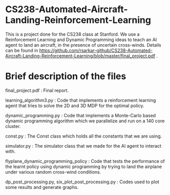# CS238-Automated-Aircraft-Landing-Reinforcement-Learning

This is a project done for the CS238 class at Stanford. We use a Reinforcement Learning and Dynamic Programming ideas to teach an AI agent to land an aircraft, in the presence of uncertain cross-winds. Details can be found in https://github.com/rsarkar-github/CS238-Automated-Aircraft-Landing-Reinforcement-Learning/blob/master/final_project.pdf .

# Brief description of the files
final_project.pdf : Final report.

learning_algorithm3.py : Code that implements a reinforcement learning agent that tries to solve the 2D and 3D MDP for the optimal policy.

dynamic_programming.py : Code that implements a Monte-Carlo based dynamic programming algorithm which we parallelize and run on a 140 core cluster.  

const.py : The Const class which holds all the constants that we are using.

simulator.py : The simulator class that we made for the AI agent to interact with.

flyplane_dynamic_programming_policy : Code that tests the performance of the learnt policy using dynamic programming by trying to land the  airplane under various random cross-wind conditions.

dp_post_processing.py, six_plot_post_processing.py : Codes used to plot some results and generate graphs.
